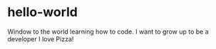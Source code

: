 # hello-world
Window to the world
learning how to code. I want to grow up to be a developer 
I love Pizza!
